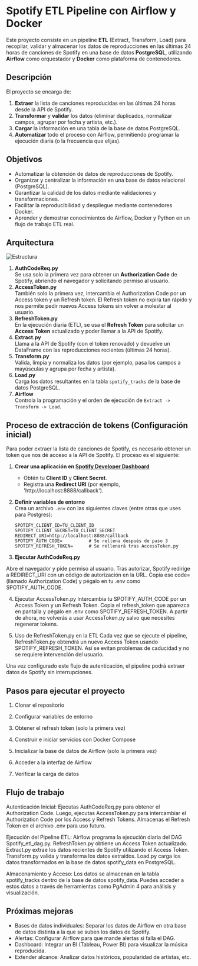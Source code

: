 # Spotify ETL Pipeline con Airflow y Docker

Este proyecto consiste en un pipeline **ETL** (Extract, Transform, Load) para recopilar, validar y almacenar los datos de reproducciones en las últimas 24 horas de canciones de Spotify en una base de datos **PostgreSQL**, utilizando **Airflow** como orquestador y **Docker** como plataforma de contenedores.

## Descripción

El proyecto se encarga de:
1. **Extraer** la lista de canciones reproducidas en las últimas 24 horas desde la API de Spotify.
2. **Transformar** y **validar** los datos (eliminar duplicados, normalizar campos, agrupar por fecha y artista, etc.).
3. **Cargar** la información en una tabla de la base de datos PostgreSQL.
4. **Automatizar** todo el proceso con Airflow, permitiendo programar la ejecución diaria (o la frecuencia que elijas).

## Objetivos

- Automatizar la obtención de datos de reproducciones de Spotify.
- Organizar y centralizar la información en una base de datos relacional (PostgreSQL).
- Garantizar la calidad de los datos mediante validaciones y transformaciones.
- Facilitar la reproducibilidad y despliegue mediante contenedores Docker.
- Aprender y demostrar conocimientos de Airflow, Docker y Python en un flujo de trabajo ETL real.

## Arquitectura

![Estructura](https://github.com/user-attachments/assets/9412808c-b06a-4c12-9ba8-bd270ba29b42)


1. **AuthCodeReq.py**  
   Se usa solo la primera vez para obtener un **Authorization Code** de Spotify, abriendo el navegador y solicitando permiso al usuario.  
2. **AccessToken.py**  
   También solo la primera vez, intercambia el Authorization Code por un Access token y un Refresh token. El Refresh token no expira tan rápido y nos permite pedir nuevos Access tokens sin volver a molestar al usuario.  
3. **RefreshToken.py**  
   En la ejecución diaria (ETL), se usa el **Refresh Token** para solicitar un **Access Token** actualizado y poder llamar a la API de Spotify.  
4. **Extract.py**  
   Llama a la API de Spotify (con el token renovado) y devuelve un DataFrame con las reproducciones recientes (últimas 24 horas).  
5. **Transform.py**  
   Valida, limpia y normaliza los datos (por ejemplo, pasa los campos a mayúsculas y agrupa por fecha y artista).  
6. **Load.py**  
   Carga los datos resultantes en la tabla `spotify_tracks` de la base de datos PostgreSQL.  
7. **Airflow**  
   Controla la programación y el orden de ejecución de `Extract -> Transform -> Load`.  

## Proceso de extracción de tokens (Configuración inicial)

Para poder extraer la lista de canciones de Spotify, es necesario obtener un token que nos dé acceso a la API de Spotify. El proceso es el siguiente:

1. **Crear una aplicación en [Spotify Developer Dashboard](https://developer.spotify.com/dashboard/)**
   - Obtén tu **Client ID** y **Client Secret**.
   - Registra una **Redirect URI** (por ejemplo, 'http://localhost:8888/callback').

2. **Definir variables de entorno**  
   Crea un archivo `.env` con las siguientes claves (entre otras que uses para Postgres):
   ```dotenv
   SPOTIFY_CLIENT_ID=TU_CLIENT_ID
   SPOTIFY_CLIENT_SECRET=TU_CLIENT_SECRET
   REDIRECT_URI=http://localhost:8888/callback
   SPOTIFY_AUTH_CODE=          # Se rellena después de paso 3
   SPOTIFY_REFRESH_TOKEN=      # Se rellenará tras AccessToken.py

3. **Ejecutar AuthCodeReq.py**

Abre el navegador y pide permiso al usuario.
Tras autorizar, Spotify redirige a REDIRECT_URI con un código de autorización en la URL.
Copia ese code= (llamado Authorization Code) y pégalo en tu .env como SPOTIFY_AUTH_CODE.

4. Ejecutar AccessToken.py
Intercambia tu SPOTIFY_AUTH_CODE por un Access Token y un Refresh Token.
Copia el refresh_token que aparezca en pantalla y pégalo en .env como SPOTIFY_REFRESH_TOKEN.
A partir de ahora, no volverás a usar AccessToken.py salvo que necesites regenerar tokens.

5. Uso de RefreshToken.py en la ETL
Cada vez que se ejecute el pipeline, RefreshToken.py obtendrá un nuevo Access Token usando SPOTIFY_REFRESH_TOKEN.
Así se evitan problemas de caducidad y no se requiere intervención del usuario.


Una vez configurado este flujo de autenticación, el pipeline podrá extraer datos de Spotify sin interrupciones.

## Pasos para ejecutar el proyecto

1. Clonar el repositorio

2. Configurar variables de entorno

3. Obtener el refresh token (solo la primera vez)

4. Construir e iniciar servicios con Docker Compose
  
5. Inicializar la base de datos de Airflow (solo la primera vez)

6. Acceder a la interfaz de Airflow

7. Verificar la carga de datos


## Flujo de trabajo

Autenticación Inicial:
Ejecutas AuthCodeReq.py para obtener el Authorization Code.
Luego, ejecutas AccessToken.py para intercambiar el Authorization Code por los Access y Refresh Tokens.
Almacenas el Refresh Token en el archivo .env para uso futuro.

Ejecución del Pipeline ETL:
Airflow programa la ejecución diaria del DAG Spotify_etl_dag.py.
RefreshToken.py obtiene un Access Token actualizado.
Extract.py extrae los datos recientes de Spotify utilizando el Access Token.
Transform.py valida y transforma los datos extraídos.
Load.py carga los datos transformados en la base de datos spotify_data en PostgreSQL.

Almacenamiento y Acceso:
Los datos se almacenan en la tabla spotify_tracks dentro de la base de datos spotify_data.
Puedes acceder a estos datos a través de herramientas como PgAdmin 4 para análisis y visualización.

## Próximas mejoras
- Bases de datos individuales: Separar los datos de Airflow en otra base de datos distinta a la que se suben los datos de Spotify.
- Alertas: Configurar Airflow para que mande alertas si falla el DAG.
- Dashboard: Integrar un BI (Tableau, Power BI) para visualizar la música reproducida.
- Extender alcance: Analizar datos históricos, popularidad de artistas, etc.
